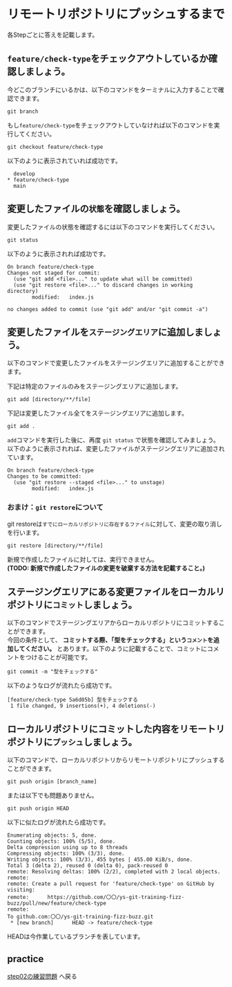# リモートリポジトリにプッシュするまで

各Stepごとに答えを記載します。

## `feature/check-type`をチェックアウトしているか確認しましょう。

今どこのブランチにいるかは、以下のコマンドをターミナルに入力することで確認できます。

```
git branch
```

もし`feature/check-type`をチェックアウトしていなければ以下のコマンドを実行してください。

```
git checkout feature/check-type
```

以下のように表示されていれば成功です。

```
  develop
* feature/check-type
  main
```

## 変更したファイルの`状態`を確認しましょう。

変更したファイルの状態を確認するには以下のコマンドを実行してください。

```
git status
```

以下のように表示されれば成功です。

```
On branch feature/check-type
Changes not staged for commit:
  (use "git add <file>..." to update what will be committed)
  (use "git restore <file>..." to discard changes in working directory)
        modified:   index.js

no changes added to commit (use "git add" and/or "git commit -a")
```

## 変更したファイルを`ステージングエリア`に追加しましょう。

以下のコマンドで変更したファイルをステージングエリアに追加することができます。  

下記は特定のファイルのみをステージングエリアに追加します。

```
git add [directory/**/file]
```

下記は変更したファイル全てをステージングエリアに追加します。

```
git add .
```

`add`コマンドを実行した後に、再度 `git status` で状態を確認してみましょう。  
以下のように表示されれば、変更したファイルがステージングエリアに追加されています。  

```
On branch feature/check-type
Changes to be committed:
  (use "git restore --staged <file>..." to unstage)
        modified:   index.js
```

### おまけ：`git restore`について

git restoreは`すでにローカルリポジトリに存在するファイル`に対して、変更の取り消しを行います。

```
git restore [directory/**/file]
```

新規で作成したファイルに対しては、実行できません。  
**(TODO: 新規で作成したファイルの変更を破棄する方法を記載すること。)**

## ステージングエリアにある変更ファイルをローカルリポジトリに`コミット`しましょう。

以下のコマンドでステージングエリアからローカルリポジトリにコミットすることができます。  
今回の条件として、 **コミットする際、「型をチェックする」という`コメント`を追加してください。** とあります。以下のように記載することで、コミットにコメントをつけることが可能です。

```
git commit -m "型をチェックする"
```

以下のようなログが流れたら成功です。

```
[feature/check-type 5a6d05b] 型をチェックする
 1 file changed, 9 insertions(+), 4 deletions(-)
```

## ローカルリポジトリにコミットした内容をリモートリポジトリに`プッシュ`しましょう。

以下のコマンドで、ローカルリポジトリからリモートリポジトリにプッシュすることができます。

```
git push origin [branch_name]
```

または以下でも問題ありません。

```
git push origin HEAD
```

以下に似たログが流れたら成功です。

```
Enumerating objects: 5, done.
Counting objects: 100% (5/5), done.
Delta compression using up to 8 threads
Compressing objects: 100% (3/3), done.
Writing objects: 100% (3/3), 455 bytes | 455.00 KiB/s, done.
Total 3 (delta 2), reused 0 (delta 0), pack-reused 0
remote: Resolving deltas: 100% (2/2), completed with 2 local objects.
remote:
remote: Create a pull request for 'feature/check-type' on GitHub by visiting:
remote:      https://github.com/〇〇/ys-git-training-fizz-buzz/pull/new/feature/check-type
remote:
To github.com:〇〇/ys-git-training-fizz-buzz.git
 * [new branch]      HEAD -> feature/check-type
```

HEADは今作業しているブランチを表しています。

## practice

[step02の練習問題](../../practice/step02/untilPush.md) へ戻る
